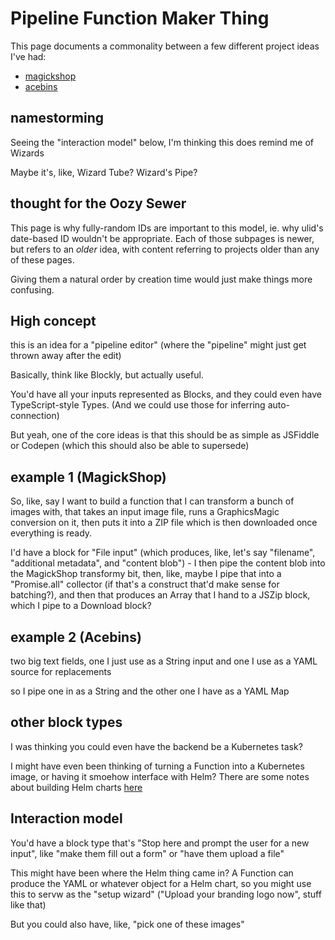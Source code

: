 # Pipeline Function Maker Thing

This page documents a commonality between a few different project ideas I've had:

- [magickshop](75f924e9-0626-4a5a-a114-6d77a41eeee3.md)
- [acebins](21deb58d-1255-4f10-ae8f-3e41ea0dbabc.md)

## namestorming

Seeing the "interaction model" below, I'm thinking this does remind me of Wizards

Maybe it's, like, Wizard Tube? Wizard's Pipe?

## thought for the Oozy Sewer

This page is why fully-random IDs are important to this model, ie. why ulid's date-based ID wouldn't be appropriate. Each of those subpages is newer, but refers to an *older* idea, with content referring to projects older than any of these pages.

Giving them a natural order by creation time would just make things more confusing.

## High concept

this is an idea for a "pipeline editor" (where the "pipeline" might just get thrown away after the edit)

Basically, think like Blockly, but actually useful.

You'd have all your inputs represented as Blocks, and they could even have TypeScript-style Types. (And we could use those for inferring auto-connection)

But yeah, one of the core ideas is that this should be as simple as JSFiddle or Codepen (which this should also be able to supersede)

## example 1 (MagickShop)

So, like, say I want to build a function that I can transform a bunch of images with, that takes an input image file, runs a GraphicsMagic conversion on it, then puts it into a ZIP file which is then downloaded once everything is ready.

I'd have a block for "File input" (which produces, like, let's say "filename", "additional metadata", and "content blob") - I then pipe the content blob into the MagickShop transformy bit, then, like, maybe I pipe that into a "Promise.all" collector (if that's a construct that'd make sense for batching?), and then that produces an Array that I hand to a JSZip block, which I pipe to a Download block?

## example 2 (Acebins)

two big text fields, one I just use as a String input and one I use as a YAML source for replacements

so I pipe one in as a String and the other one I have as a YAML Map

## other block types

I was thinking you could even have the backend be a Kubernetes task?

I might have even been thinking of turning a Function into a Kubernetes image, or having it smoehow interface with Helm? There are some notes about building Helm charts [here](99e48379-c95e-4d8b-a691-f22d16906ba1.md)

## Interaction model

You'd have a block type that's "Stop here and prompt the user for a new input", like "make them fill out a form" or "have them upload a file"

This might have been where the Helm thing came in? A Function can produce the YAML or whatever object for a Helm chart, so you might use this to servw as the "setup wizard" ("Upload your branding logo now", stuff like that)

But you could also have, like, "pick one of these images"
